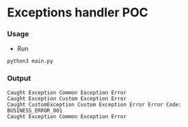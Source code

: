 # Exceptions handler POC

### Usage

* Run
```shell
python3 main.py
```

### Output
```
Caught Exception Common Exception Error
Caught Exception Custom Exception Error
Caught CustomException Custom Exception Error Error Code: BUSINESS_ERROR_001
Caught Exception Common Exception Error
```